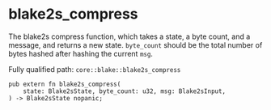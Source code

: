 # blake2s_compress

The blake2s compress function, which takes a state, a byte count, and a message, and returns a new state. `byte_count` should be the total number of bytes hashed after hashing the current `msg`.

Fully qualified path: `core::blake::blake2s_compress`

<pre><code class="language-rust">pub extern fn blake2s_compress(
    state: Blake2sState, byte_count: u32, msg: Blake2sInput,
) -&gt; Blake2sState nopanic;</code></pre>

